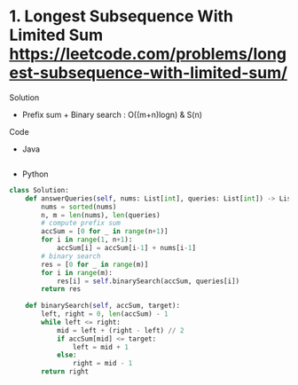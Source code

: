 # 1. Longest Subsequence With Limited Sum https://leetcode.com/problems/longest-subsequence-with-limited-sum/

Solution

- Prefix sum + Binary search : O((m+n)logn) & S(n)

Code

- Java

```java

```

- Python

```python
class Solution:
    def answerQueries(self, nums: List[int], queries: List[int]) -> List[int]:
        nums = sorted(nums)
        n, m = len(nums), len(queries)
        # compute prefix sum
        accSum = [0 for _ in range(n+1)]
        for i in range(1, n+1):
            accSum[i] = accSum[i-1] + nums[i-1]
        # binary search
        res = [0 for _ in range(m)]
        for i in range(m):
            res[i] = self.binarySearch(accSum, queries[i])
        return res
    
    def binarySearch(self, accSum, target):
        left, right = 0, len(accSum) - 1
        while left <= right:
            mid = left + (right - left) // 2
            if accSum[mid] <= target:
                left = mid + 1
            else:
                right = mid - 1
        return right
```
